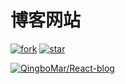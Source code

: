 # 博客网站

[![fork](https://gitee.com/tsingby/react-blog/badge/fork.svg?theme=dark)](https://gitee.com/tsingby/react-blog/members)
[![star](https://gitee.com/tsingby/react-blog/badge/star.svg?theme=dark)](https://gitee.com/tsingby/react-blog/stargazers)

[![QingboMar/React-blog](https://gitee.com/tsingby/react-blog/widgets/widget_card.svg?colors=ffffff,1e252b,323d47,455059,d7deea,99a0ae)](https://gitee.com/tsingby/react-blog)